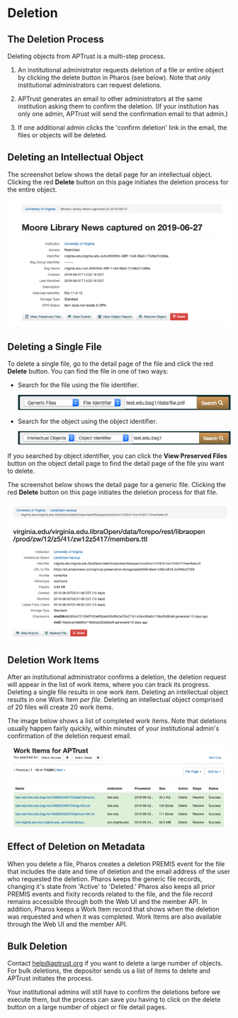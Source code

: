 # Deletion

## The Deletion Process

Deleting objects from APTrust is a multi-step process.

1. An institutional administrator requests deletion of a file or entire object by clicking the delete button in Pharos (see below). Note that only institutional administrators can request deletions.

2. APTrust generates an email to other administrators at the same institution asking them to confirm the deletion.  (If your institution has only one admin, APTrust will send the confirmation email to that admin.)

3. If one additional admin clicks the 'confirm deletion' link in the email, the files or objects will be deleted.

## Deleting an Intellectual Object

The screenshot below shows the detail page for an intellectual object. Clicking the red __Delete__ button on this page initiates the deletion process for the entire object.

![Pharos Object Detail page showing the red delete button](../img/pharos/ObjectDetail.png)

## Deleting a Single File

To delete a single file, go to the detail page of the file and click the red __Delete__ button. You can find the file in one of two ways:

* Search for the file using the file identifier.

    ![Pharos search by file identifier](../img/pharos/FileSearch.png)

* Search for the object using the object identifier.

    ![Pharos search by object identifier](../img/pharos/ObjectSearch.png)

If you searched by object identifier, you can click the __View Preserved Files__ button on the object detail page to find the detail page of the file you want to delete.

The screenshot below shows the detail page for a generic file. Clicking the red __Delete__ button on this page initiates the deletion process for that file.

![Pharos File Detail page showing the red delete button](../img/pharos/FileDetail.png)

## Deletion Work Items

After an institutional administrator confirms a deletion, the deletion request will appear in the list of work items, where you can track its progress. Deleting a single file results in one work item. Deleting an intellectual object results in one Work Item _per file_. Deleting an intellectual object comprised of 20 files will create 20 work items.

The image below shows a list of completed work items. Note that deletions usually happen fairly quickly, within minutes of your institutional admin's confirmation of the deletion request email.

![Pharos Work Items page listing file deletion requests](../img/pharos/DeletionWorkItems.png)

## Effect of Deletion on Metadata

When you delete a file, Pharos creates a deletion PREMIS event for the file that includes the date and time of deletion and the email address of the user who requested the deletion. Pharos keeps the generic file records, changing it's state from 'Active' to 'Deleted.' Pharos also keeps all prior PREMIS events and fixity records related to the file, and the file record remains accessible through both the Web UI and the member API. In addition, Pharos keeps a Work Item record that shows when the deletion was requested and when it was completed. Work Items are also available through the Web UI and the member API.

## Bulk Deletion

Contact help@aptrust.org if you want to delete a large number of objects. For bulk deletions, the depositor sends us a list of items to delete and APTrust initiates the process.

Your institutional admins will still have to confirm the deletions before we execute them, but the process can save you having to click on the delete button on a large number of object or file detail pages.
